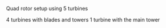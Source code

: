 Quad rotor setup using 5 turbines 

4 turbines with blades and towers
1 turbine with the main tower
